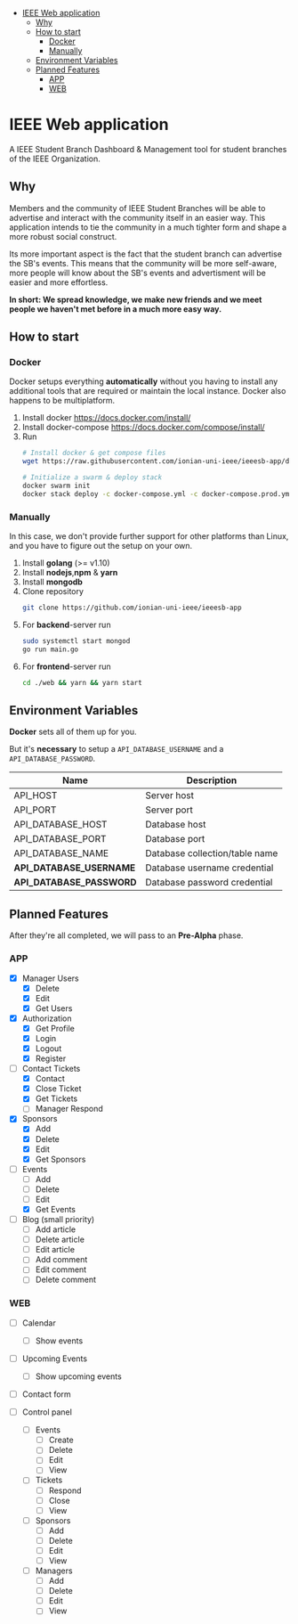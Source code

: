 - [IEEE Web application](#ieee-web-application)
  - [Why](#why)
  - [How to start](#how-to-start)
    - [Docker](#docker)
    - [Manually](#manually)
  - [Environment Variables](#environment-variables)
  - [Planned Features](#planned-features)
    - [APP](#app)
    - [WEB](#web)

# IEEE Web application

A IEEE Student Branch Dashboard & Management tool for student branches of the IEEE Organization.
## Why

Members and the community of IEEE Student Branches will be able to advertise and interact with the community itself in an easier way. This application intends to tie the community in a much tighter form and shape a more robust social construct.

Its more important aspect is the fact that the student branch can advertise the SB's events. This means that the community will be more self-aware, more people will know about the SB's events and advertisment will be easier and more effortless.

**In short: We spread knowledge, we make new friends and we meet people we haven't met before in a much more easy way.**

## How to start

### Docker

Docker setups everything **automatically** without you having to install any additional tools that are required or maintain the local instance. Docker also happens to be multiplatform.

1. Install docker https://docs.docker.com/install/
2. Install docker-compose https://docs.docker.com/compose/install/
3. Run
    ```bash
    # Install docker & get compose files
    wget https://raw.githubusercontent.com/ionian-uni-ieee/ieeesb-app/dev/build/install.sh && sh ./install.sh
    
    # Initialize a swarm & deploy stack
    docker swarm init
    docker stack deploy -c docker-compose.yml -c docker-compose.prod.yml ieeesb-app
    ```

### Manually

In this case, we don't provide further support for other platforms than Linux, and you have to figure out the setup on your own.

1. Install **golang** (>= v1.10)
2. Install **nodejs**,**npm** & **yarn**
3. Install **mongodb**
4. Clone repository
    ```bash
    git clone https://github.com/ionian-uni-ieee/ieeesb-app
    ```
5. For **backend**-server run 
   ```bash
   sudo systemctl start mongod
   go run main.go
   ```
6. For **frontend**-server run 
   ```bash
   cd ./web && yarn && yarn start
   ```

## Environment Variables

**Docker** sets all of them up for you. 

But it's **necessary** to setup a `API_DATABASE_USERNAME` and a `API_DATABASE_PASSWORD`.

| Name                      | Description                    |
| ------------------------- | ------------------------------ |
| API_HOST                  | Server host                    |
| API_PORT                  | Server port                    |
| API_DATABASE_HOST         | Database host                  |
| API_DATABASE_PORT         | Database port                  |
| API_DATABASE_NAME         | Database collection/table name |
| **API_DATABASE_USERNAME** | Database username credential   |
| **API_DATABASE_PASSWORD** | Database password credential   |

## Planned Features
After they're all completed, we will pass to an **Pre-Alpha** phase.

### APP
- [x] Manager Users
  - [x] Delete
  - [x] Edit
  - [x] Get Users

- [x] Authorization
  - [x] Get Profile
  - [x] Login
  - [x] Logout
  - [x] Register

- [ ] Contact Tickets
  - [x] Contact
  - [x] Close Ticket
  - [x] Get Tickets
  - [ ] Manager Respond

- [x] Sponsors
  - [x] Add
  - [x] Delete
  - [x] Edit
  - [x] Get Sponsors

- [ ] Events
  - [ ] Add
  - [ ] Delete
  - [ ] Edit
  - [x] Get Events

- [ ] Blog (small priority)
  - [ ] Add article
  - [ ] Delete article
  - [ ] Edit article
  - [ ] Add comment
  - [ ] Edit comment
  - [ ] Delete comment

### WEB

- [ ] Calendar
  - [ ] Show events

- [ ] Upcoming Events
  - [ ] Show upcoming events

- [ ] Contact form

- [ ] Control panel
    - [ ] Events
      - [ ] Create
      - [ ] Delete
      - [ ] Edit
      - [ ] View
    - [ ] Tickets
      - [ ] Respond
      - [ ] Close
      - [ ] View
    - [ ] Sponsors
      - [ ] Add
      - [ ] Delete
      - [ ] Edit
      - [ ] View
    - [ ] Managers
      - [ ] Add
      - [ ] Delete
      - [ ] Edit
      - [ ] View